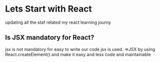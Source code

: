 # Lets Start with React
 updating all the staf related my react learning journy
## Is JSX mandatory for React?
jsx is not mandatory for easy to write our code jsx is used.
=>JSX by using React.createElement() and make it easy and less code and maintainable
